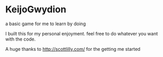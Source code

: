 # KeijoGwydion
a basic game for me to learn by doing

I built this for my personal enjoyment. feel free to do whatever you want with the code.

A huge thanks to http://scottlilly.com/ for the getting me started
